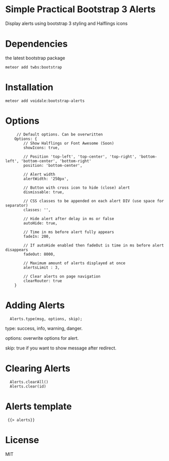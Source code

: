 # Simple Practical Bootstrap 3 Alerts

Display alerts using bootstrap 3 styling and Halflings icons

# Dependencies

the latest bootstrap package

```
meteor add twbs:bootstrap
```

# Installation
```
meteor add voidale:bootstrap-alerts
```
# Options 

```
     // Default options. Can be overwritten
    Options: {
        // Show Halflings or Font Awesome (Soon)
        showIcons: true,
		
		// Position 'top-left', 'top-center', 'top-right', 'bottom-left', 'bottom-center', 'bottom-right'
		position: 'bottom-center', 
		
		// Alert width
		alertWidth: '250px',
		
        // Button with cross icon to hide (close) alert
        dismissable: true,
		
        // CSS classes to be appended on each alert DIV (use space for separator)
        classes: '',
		
        // Hide alert after delay in ms or false
        autoHide: true,
		
        // Time in ms before alert fully appears
        fadeIn: 200,
		
        // If autoHide enabled then fadeOut is time in ms before alert disappears 
        fadeOut: 8000,
		
        // Maximum amount of alerts displayed at once
        alertsLimit : 3,
		
		// Clear alerts on page navigation
		clearRouter: true
    }
```

# Adding Alerts

```
  Alerts.type(msg, options, skip);
```

type: success, info, warning, danger.

options: overwrite options for alert.

skip: true if you want to show message after redirect.

# Clearing Alerts

```
  Alerts.clearAll()
  Alerts.clear(id)
```

# Alerts template

```
 {{> alerts}}
```

# License
MIT
